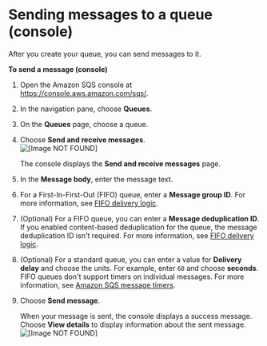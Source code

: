 # Sending messages to a queue \(console\)<a name="sqs-using-send-messages"></a>

After you create your queue, you can send messages to it\.

**To send a message \(console\)**

1. Open the Amazon SQS console at [https://console\.aws\.amazon\.com/sqs/](https://console.aws.amazon.com/sqs/)\.

1. In the navigation pane, choose **Queues**\.

1. On the **Queues** page, choose a queue\.

1. Choose **Send and receive messages**\.  
![\[Image NOT FOUND\]](http://docs.aws.amazon.com/AWSSimpleQueueService/latest/SQSDeveloperGuide/images/sqs-tutorials-sending-message-to-queue-send-a-message.png)

   The console displays the **Send and receive messages** page\.

1. In the **Message body**, enter the message text\.

1. For a First\-In\-First\-Out \(FIFO\) queue, enter a **Message group ID**\. For more information, see [FIFO delivery logic](FIFO-queues-understanding-logic.md)\.

1. \(Optional\) For a FIFO queue, you can enter a **Message deduplication ID**\. If you enabled content\-based deduplication for the queue, the message deduplication ID isn't required\. For more information, see [FIFO delivery logic](FIFO-queues-understanding-logic.md)\. 

1. \(Optional\) For a standard queue, you can enter a value for **Delivery delay** and choose the units\. For example, enter `60` and choose **seconds**\. FIFO queues don't support timers on individual messages\. For more information, see [Amazon SQS message timers](sqs-message-timers.md)\.

1. Choose **Send message**\.

   When your message is sent, the console displays a success message\. Choose **View details** to display information about the sent message\.  
![\[Image NOT FOUND\]](http://docs.aws.amazon.com/AWSSimpleQueueService/latest/SQSDeveloperGuide/images/sqs-tutorials-sending-message-success.png)